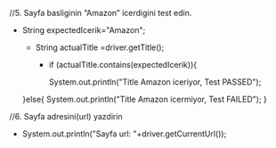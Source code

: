//5. Sayfa basliginin “Amazon” icerdigini test edin.
- String expectedIcerik="Amazon";

  - String actualTitle =driver.getTitle();

    - if (actualTitle.contains(expectedIcerik)){

        System.out.println("Title Amazon iceriyor, Test PASSED");

  }else{
        System.out.println("Title Amazon icermiyor, Test FAILED");
    }

//6. Sayfa adresini(url) yazdirin

- System.out.println("Sayfa url: "+driver.getCurrentUrl());

